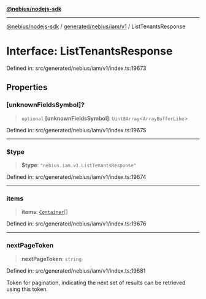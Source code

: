 [**@nebius/nodejs-sdk**](../../../../../README.md)

---

[@nebius/nodejs-sdk](../../../../../README.md) / [generated/nebius/iam/v1](../README.md) / ListTenantsResponse

# Interface: ListTenantsResponse

Defined in: src/generated/nebius/iam/v1/index.ts:19673

## Properties

### \[unknownFieldsSymbol\]?

> `optional` **\[unknownFieldsSymbol\]**: `Uint8Array`\<`ArrayBufferLike`\>

Defined in: src/generated/nebius/iam/v1/index.ts:19675

---

### $type

> **$type**: `"nebius.iam.v1.ListTenantsResponse"`

Defined in: src/generated/nebius/iam/v1/index.ts:19674

---

### items

> **items**: [`Container`](Container.md)[]

Defined in: src/generated/nebius/iam/v1/index.ts:19676

---

### nextPageToken

> **nextPageToken**: `string`

Defined in: src/generated/nebius/iam/v1/index.ts:19681

Token for pagination, indicating the next set of results can be retrieved using this token.
